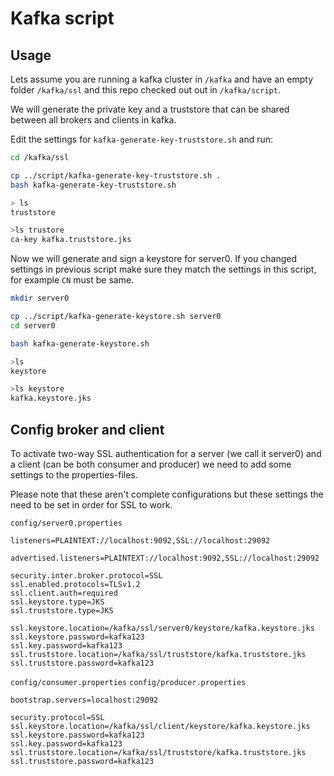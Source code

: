 # Kafka script

## Usage

Lets assume you are running a kafka cluster in `/kafka` and have an
empty folder `/kafka/ssl` and this repo checked out out in 
`/kafka/script`.

We will generate the private key and a truststore that can be shared
between all brokers and clients in kafka.

Edit the settings for `kafka-generate-key-truststore.sh` and run:
``` sh
cd /kafka/ssl

cp ../script/kafka-generate-key-truststore.sh .
bash kafka-generate-key-truststore.sh

> ls
truststore

>ls trustore
ca-key kafka.truststore.jks
```


Now we will generate and sign a keystore for server0.
If you changed settings in previous script make sure they match the 
settings in this script, for example `CN` must be same.
``` sh
mkdir server0

cp ../script/kafka-generate-keystore.sh server0
cd server0

bash kafka-generate-keystore.sh

>ls
keystore

>ls keystore
kafka.keystore.jks
```

## Config broker and client 

To activate two-way SSL authentication for a server (we call it server0) 
and a client (can be both consumer and producer) we need to add some
settings to the properties-files.

Please note that these aren't complete configurations but these settings the need
to be set in order for SSL to work.

`config/server0.properties`
``` java-properties
listeners=PLAINTEXT://localhost:9092,SSL://localhost:29092

advertised.listeners=PLAINTEXT://localhost:9092,SSL://localhost:29092

security.inter.broker.protocol=SSL
ssl.enabled.protocols=TLSv1.2
ssl.client.auth=required
ssl.keystore.type=JKS
ssl.truststore.type=JKS

ssl.keystore.location=/kafka/ssl/server0/keystore/kafka.keystore.jks
ssl.keystore.password=kafka123
ssl.key.password=kafka123
ssl.truststore.location=/kafka/ssl/truststore/kafka.truststore.jks
ssl.truststore.password=kafka123
```
`config/consumer.properties`
`config/producer.properties`
``` java-properties
bootstrap.servers=localhost:29092

security.protocol=SSL
ssl.keystore.location=/kafka/ssl/client/keystore/kafka.keystore.jks
ssl.keystore.password=kafka123
ssl.key.password=kafka123
ssl.truststore.location=/kafka/ssl/truststore/kafka.truststore.jks
ssl.truststore.password=kafka123
```

